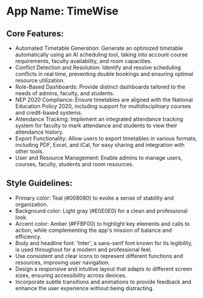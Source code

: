 # **App Name**: TimeWise

## Core Features:

- Automated Timetable Generation: Generate an optimized timetable automatically using an AI scheduling tool, taking into account course requirements, faculty availability, and room capacities.
- Conflict Detection and Resolution: Identify and resolve scheduling conflicts in real time, preventing double bookings and ensuring optimal resource utilization.
- Role-Based Dashboards: Provide distinct dashboards tailored to the needs of admins, faculty, and students.
- NEP 2020 Compliance: Ensure timetables are aligned with the National Education Policy 2020, including support for multidisciplinary courses and credit-based systems.
- Attendance Tracking: Implement an integrated attendance tracking system for faculty to mark attendance and students to view their attendance history.
- Export Functionality: Allow users to export timetables in various formats, including PDF, Excel, and iCal, for easy sharing and integration with other tools.
- User and Resource Management: Enable admins to manage users, courses, faculty, students and room resources.

## Style Guidelines:

- Primary color: Teal (#008080) to evoke a sense of stability and organization.
- Background color: Light gray (#E0E0E0) for a clean and professional look.
- Accent color: Amber (#FFBF00) to highlight key elements and calls to action, while complementing the app's mission of balance and efficiency.
- Body and headline font: 'Inter', a sans-serif font known for its legibility, is used throughout for a modern and professional feel.
- Use consistent and clear icons to represent different functions and resources, improving user navigation.
- Design a responsive and intuitive layout that adapts to different screen sizes, ensuring accessibility across devices.
- Incorporate subtle transitions and animations to provide feedback and enhance the user experience without being distracting.